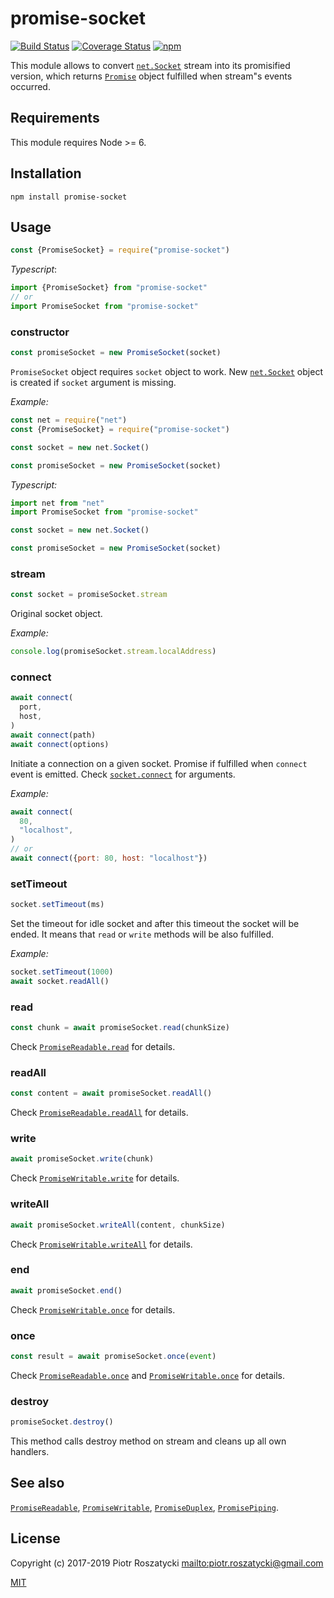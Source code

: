 # promise-socket

<!-- markdownlint-disable MD013 -->

[![Build Status](https://secure.travis-ci.org/dex4er/js-promise-socket.svg)](http://travis-ci.org/dex4er/js-promise-socket) [![Coverage Status](https://coveralls.io/repos/github/dex4er/js-promise-socket/badge.svg)](https://coveralls.io/github/dex4er/js-promise-socket) [![npm](https://img.shields.io/npm/v/promise-socket.svg)](https://www.npmjs.com/package/promise-socket)

<!-- markdownlint-enable MD013 -->

This module allows to convert
[`net.Socket`](https://nodejs.org/api/net.html#net_class_net_socket) stream into
its promisified version, which returns
[`Promise`](https://developer.mozilla.org/en-US/docs/Web/JavaScript/Reference/Global_Objects/Promise)
object fulfilled when stream"s events occurred.

## Requirements

This module requires Node >= 6.

## Installation

```shell
npm install promise-socket
```

## Usage

```js
const {PromiseSocket} = require("promise-socket")
```

_Typescript_:

```ts
import {PromiseSocket} from "promise-socket"
// or
import PromiseSocket from "promise-socket"
```

### constructor

```js
const promiseSocket = new PromiseSocket(socket)
```

`PromiseSocket` object requires `socket` object to work. New
[`net.Socket`](https://nodejs.org/api/net.html#net_new_net_socket_options)
object is created if `socket` argument is missing.

_Example:_

```js
const net = require("net")
const {PromiseSocket} = require("promise-socket")

const socket = new net.Socket()

const promiseSocket = new PromiseSocket(socket)
```

_Typescript:_

```ts
import net from "net"
import PromiseSocket from "promise-socket"

const socket = new net.Socket()

const promiseSocket = new PromiseSocket(socket)
```

### stream

```js
const socket = promiseSocket.stream
```

Original socket object.

_Example:_

```js
console.log(promiseSocket.stream.localAddress)
```

### connect

```js
await connect(
  port,
  host,
)
await connect(path)
await connect(options)
```

Initiate a connection on a given socket. Promise if fulfilled when `connect`
event is emitted. Check
[`socket.connect`](https://nodejs.org/api/net.html#net_socket_connect) for
arguments.

_Example:_

```js
await connect(
  80,
  "localhost",
)
// or
await connect({port: 80, host: "localhost"})
```

### setTimeout

```js
socket.setTimeout(ms)
```

Set the timeout for idle socket and after this timeout the socket will be ended.
It means that `read` or `write` methods will be also fulfilled.

_Example:_

```js
socket.setTimeout(1000)
await socket.readAll()
```

### read

```js
const chunk = await promiseSocket.read(chunkSize)
```

Check
[`PromiseReadable.read`](https://www.npmjs.com/package/promise-readable#read)
for details.

### readAll

```js
const content = await promiseSocket.readAll()
```

Check
[`PromiseReadable.readAll`](https://www.npmjs.com/package/promise-readable#readall)
for details.

### write

```js
await promiseSocket.write(chunk)
```

Check
[`PromiseWritable.write`](https://www.npmjs.com/package/promise-writable#write)
for details.

### writeAll

```js
await promiseSocket.writeAll(content, chunkSize)
```

Check
[`PromiseWritable.writeAll`](https://www.npmjs.com/package/promise-writable#writeall)
for details.

### end

```js
await promiseSocket.end()
```

Check
[`PromiseWritable.once`](https://www.npmjs.com/package/promise-writable#end)
for details.

### once

```js
const result = await promiseSocket.once(event)
```

Check
[`PromiseReadable.once`](https://www.npmjs.com/package/promise-readable#once)
and
[`PromiseWritable.once`](https://www.npmjs.com/package/promise-writable#once)
for details.

### destroy

```js
promiseSocket.destroy()
```

This method calls destroy method on stream and cleans up all own handlers.

## See also

[`PromiseReadable`](https://www.npmjs.com/package/promise-readablee),
[`PromiseWritable`](https://www.npmjs.com/package/promise-writable),
[`PromiseDuplex`](https://www.npmjs.com/package/promise-duplex),
[`PromisePiping`](https://www.npmjs.com/package/promise-piping).

## License

Copyright (c) 2017-2019 Piotr Roszatycki <mailto:piotr.roszatycki@gmail.com>

[MIT](https://opensource.org/licenses/MIT)
